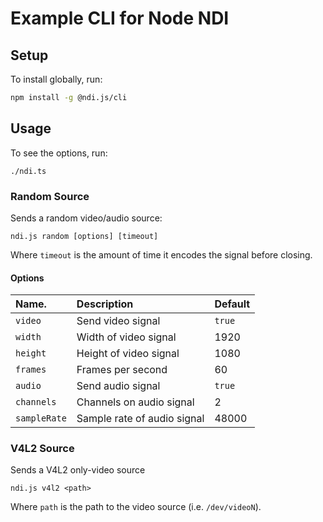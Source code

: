 # Example CLI for Node NDI

## Setup

To install globally, run:

```bash
npm install -g @ndi.js/cli
```

## Usage

To see the options, run: 

``` 
./ndi.ts
```

### Random Source

Sends a random video/audio source:

```
ndi.js random [options] [timeout]
```

Where `timeout` is the amount of time it encodes the signal before closing.

#### Options

| Name.        | Description                 | Default |
| :----------- | :-------------------------- | :------ |
| `video`      | Send video signal           | `true`  |
| `width`      | Width of video signal       | 1920    |
| `height`     | Height of video signal      | 1080    |
| `frames`     | Frames per second           | 60      |
| `audio`      | Send audio signal           | `true`  |
| `channels`   | Channels on audio signal    | 2       |
| `sampleRate` | Sample rate of audio signal | 48000   |

### V4L2 Source

Sends a V4L2 only-video source

```
ndi.js v4l2 <path>
```

Where `path` is the path to the video source (i.e. `/dev/videoN`).
